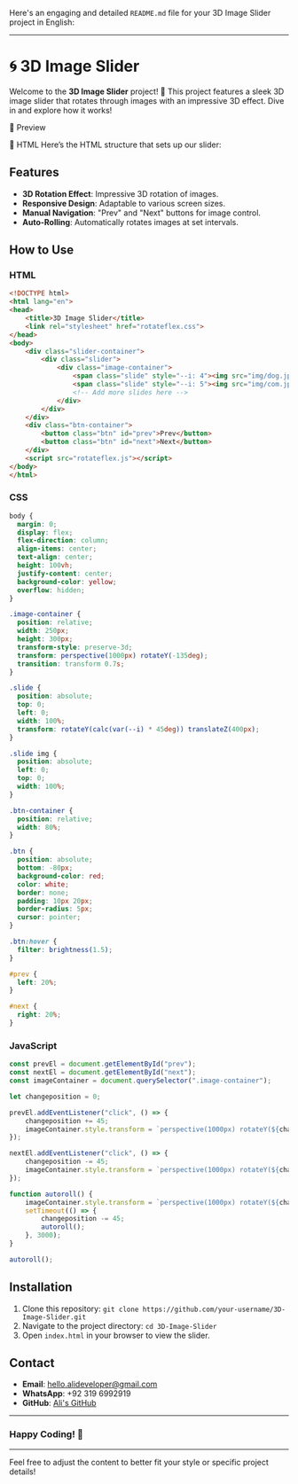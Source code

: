 Here's an engaging and detailed `README.md` file for your 3D Image Slider project in English:

---

# 🌀 3D Image Slider

Welcome to the **3D Image Slider** project! 🚀 This project features a sleek 3D image slider that rotates through images with an impressive 3D effect. Dive in and explore how it works!

🌟 Preview

📜 HTML
Here’s the HTML structure that sets up our slider:


## Features
- **3D Rotation Effect**: Impressive 3D rotation of images.
- **Responsive Design**: Adaptable to various screen sizes.
- **Manual Navigation**: "Prev" and "Next" buttons for image control.
- **Auto-Rolling**: Automatically rotates images at set intervals.

## How to Use

### HTML

```html
<!DOCTYPE html>
<html lang="en">
<head>
    <title>3D Image Slider</title>
    <link rel="stylesheet" href="rotateflex.css">
</head>
<body>
    <div class="slider-container">
        <div class="slider">
            <div class="image-container">
                <span class="slide" style="--i: 4"><img src="img/dog.jpg" alt="Dog"></span>
                <span class="slide" style="--i: 5"><img src="img/com.jpg" alt="Com"></span>
                <!-- Add more slides here -->
            </div>
        </div>
    </div>
    <div class="btn-container">
        <button class="btn" id="prev">Prev</button>
        <button class="btn" id="next">Next</button>
    </div>
    <script src="rotateflex.js"></script>
</body>
</html>
```

### CSS

```css
body {
  margin: 0;
  display: flex;
  flex-direction: column;
  align-items: center;
  text-align: center;
  height: 100vh;
  justify-content: center;
  background-color: yellow;
  overflow: hidden;
}

.image-container {
  position: relative;
  width: 250px;
  height: 300px;
  transform-style: preserve-3d;
  transform: perspective(1000px) rotateY(-135deg);
  transition: transform 0.7s;
}

.slide {
  position: absolute;
  top: 0;
  left: 0;
  width: 100%;
  transform: rotateY(calc(var(--i) * 45deg)) translateZ(400px);
}

.slide img {
  position: absolute;
  left: 0;
  top: 0;
  width: 100%;
}

.btn-container {
  position: relative;
  width: 80%;
}

.btn {
  position: absolute;
  bottom: -80px;
  background-color: red;
  color: white;
  border: none;
  padding: 10px 20px;
  border-radius: 5px;
  cursor: pointer;
}

.btn:hover {
  filter: brightness(1.5);
}

#prev {
  left: 20%;
}

#next {
  right: 20%;
}
```

### JavaScript

```javascript
const prevEl = document.getElementById("prev");
const nextEl = document.getElementById("next");
const imageContainer = document.querySelector(".image-container");

let changeposition = 0;

prevEl.addEventListener("click", () => {
    changeposition += 45;
    imageContainer.style.transform = `perspective(1000px) rotateY(${changeposition}deg)`;
});

nextEl.addEventListener("click", () => {
    changeposition -= 45;
    imageContainer.style.transform = `perspective(1000px) rotateY(${changeposition}deg)`;
});

function autoroll() {
    imageContainer.style.transform = `perspective(1000px) rotateY(${changeposition}deg)`;
    setTimeout(() => {
        changeposition -= 45;
        autoroll();
    }, 3000);
}

autoroll();
```

## Installation
1. Clone this repository: `git clone https://github.com/your-username/3D-Image-Slider.git`
2. Navigate to the project directory: `cd 3D-Image-Slider`
3. Open `index.html` in your browser to view the slider.

## Contact
- **Email**: hello.alideveloper@gmail.com
- **WhatsApp**: +92 319 6992919
- **GitHub**: [Ali's GitHub](https://github.com/Ali-Hackers)

---

### **Happy Coding!** 🎉

---

Feel free to adjust the content to better fit your style or specific project details!
